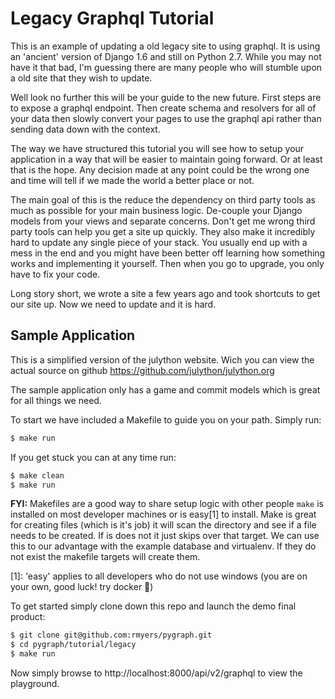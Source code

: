 # Legacy Graphql Tutorial

This is an example of updating a old legacy site to using graphql. It is
using an 'ancient' version of Django 1.6 and still on Python 2.7. While
you may not have it that bad, I'm guessing there are many people who will
stumble upon a old site that they wish to update.

Well look no further this will be your guide to the new future. First steps
are to expose a graphql endpoint. Then create schema and resolvers for all
of your data then slowly convert your pages to use the graphql api rather
than sending data down with the context.

The way we have structured this tutorial you will see how to setup your
application in a way that will be easier to maintain going forward. Or at
least that is the hope. Any decision made at any point could be the wrong
one and time will tell if we made the world a better place or not.

The main goal of this is the reduce the dependency on third party tools as
much as possible for your main business logic. De-couple your Django models
from your views and separate concerns. Don't get me wrong third party tools
can help you get a site up quickly. They also make it incredibly hard to
update any single piece of your stack. You usually end up with a mess in the
end and you might have been better off learning how something works and
implementing it yourself. Then when you go to upgrade, you only have to fix
your code.

Long story short, we wrote a site a few years ago and took shortcuts to get
our site up. Now we need to update and it is hard.

## Sample Application

This is a simplified version of the julython website. Wich you can view the
actual source on github https://github.com/julython/julython.org

The sample application only has a game and commit models which is great
for all things we need.

To start we have included a Makefile to guide you on your path. Simply run:

```bash
$ make run
```

If you get stuck you can at any time run:

```bash
$ make clean
$ make run
```

**FYI:** Makefiles are a good way to share setup logic with other people `make`
is installed on most developer machines or is easy[1] to install. Make is great
for creating files (which is it's job) it will scan the directory and see if
a file needs to be created. If is does not it just skips over that target.
We can use this to our advantage with the example database and virtualenv. If
they do not exist the makefile targets will create them.

[1]: 'easy' applies to all developers who do not use windows (you are on
your own, good luck! try docker :shrug:)

To get started simply clone down this repo and launch the demo final product:

```bash
$ git clone git@github.com:rmyers/pygraph.git
$ cd pygraph/tutorial/legacy
$ make run
```

Now simply browse to http://localhost:8000/api/v2/graphql to view the
playground.

